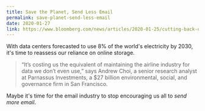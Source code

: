 ```yaml
---
title: Save the Planet, Send Less Email
permalink: save-planet-send-less-email
date: 2020-01-27
link: https://www.bloomberg.com/news/articles/2020-01-25/cutting-back-on-sending-emails-could-help-fight-global-warming
---
```


With data centers forecasted to use 8% of the world's electricity by 2030, it's time to reassess our reliance on online storage. 

> “It’s costing us the equivalent of maintaining the airline industry for data we don’t even use,” says Andrew Choi, a senior research analyst at Parnassus Investments, a $27 billion environmental, social, and governance firm in San Francisco.

Maybe it's time for the email industry to stop encouraging us all to *send more email*.
